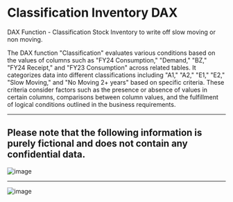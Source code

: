# Classification Inventory DAX


DAX Function - Classification Stock Inventory to write off slow moving or non moving.

The DAX function "Classification" evaluates various conditions based on the values of columns such as "FY24 Consumption," "Demand," "BZ," "FY24 Receipt," and "FY23 Consumption" across related tables. 
It categorizes data into different classifications including "A1," "A2," "E1," "E2," "Slow Moving," and "No Moving 2+ years" based on specific criteria. 
These criteria consider factors such as the presence or absence of values in certain columns, comparisons between column values, and the fulfillment of logical conditions outlined in the business requirements.


---------------------------------------------------------------------------------------------------------------------------------------------------------------------------------------------------------------------------
Please note that the following information is purely fictional and does not contain any confidential data.
---------------------------------------------------------------------------------------------------------------------------------------------------------------------------------------------------------------------------

![image](https://github.com/DataGeekIT/ClassificationInventoryDAX/assets/101667752/a45efe39-71e9-4227-aeba-4fd615ee60b9)




---------------------------------------------------------------------------------------------------------------------------------------------------------------------------------------------------------------------------


![image](https://github.com/DataGeekIT/ClassificationInventoryDAX/assets/101667752/6ef18e8a-b3bf-4054-88b1-df9da3452bbb)

